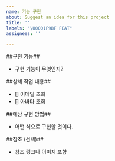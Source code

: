 ```yaml
---
name: 기능 구현
about: Suggest an idea for this project
title: ''
labels: "\U0001F9BF FEAT"
assignees: ''

---
```


##구현 기능##
- 구현 기능이 무엇인지?

##상세 작업 내용##
- [] 이메일 조회
- [] 아바타 조회

##예상 구현 방법##
- 어떤 식으로 구현할 것이다.

##참조 (선택)##
- 참조 링크나 이미지 포함
